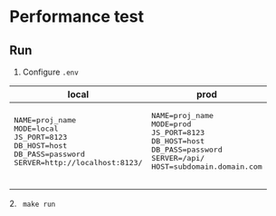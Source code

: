 # Performance test
## Run
1. Configure ` .env `
<table>
    <thead>
        <tr>
            <th>local</th>
            <th>prod</th>
        </tr>
    </thead>
    <tbody>
        <tr>
            <td>
                <pre>
NAME=proj_name
MODE=local
JS_PORT=8123
DB_HOST=host
DB_PASS=password
SERVER=http://localhost:8123/
                </pre>
            </td>
            <td>
                <pre>
NAME=proj_name
MODE=prod
JS_PORT=8123
DB_HOST=host
DB_PASS=password
SERVER=/api/
HOST=subdomain.domain.com
                </pre>
            </td>
        </tr>
    </tbody>
</table>
2. <code> make run </code>

